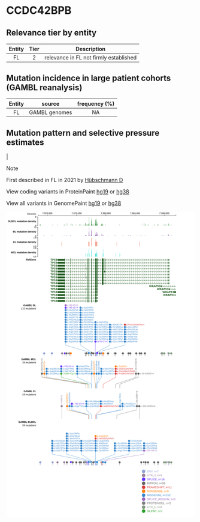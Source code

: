 # CCDC42BPB

## Relevance tier by entity

|Entity|Tier|Description                           |
|:------:|:----:|--------------------------------------|
|FL    |2   |relevance in FL not firmly established|

## Mutation incidence in large patient cohorts (GAMBL reanalysis)

|Entity|source       |frequency (%)|
|:------:|:-------------:|:-------------:|
|FL    |GAMBL genomes|NA           |

## Mutation pattern and selective pressure estimates

|


> [!NOTE]
> First described in FL in 2021 by [Hübschmann D](https://pubmed.ncbi.nlm.nih.gov/33953289)


View coding variants in ProteinPaint [hg19](https://www.bcgsc.ca/downloads/morinlab/GAMBL/test/genes/CCDC42BPB_protein.html)  or [hg38](https://www.bcgsc.ca/downloads/morinlab/GAMBL/test/genes/CCDC42BPB_protein_hg38.html)

View all variants in GenomePaint [hg19](https://www.bcgsc.ca/downloads/morinlab/GAMBL/test/genes/CCDC42BPB.html)  or [hg38](https://www.bcgsc.ca/downloads/morinlab/GAMBL/test/genes/CCDC42BPB_hg38.html)

![image](images/proteinpaint/CCDC42BPB.svg)
